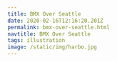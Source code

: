 ```yaml
---
title: BMX Over Seattle
date: 2020-02-16T12:16:20.201Z
permalink: bmx-over-seattle.html
navtitle: BMX Over Seattle
tags: illustration
image: /static/img/harbo.jpg
---
```


